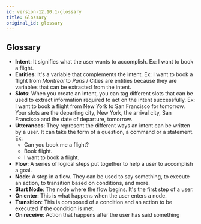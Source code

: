 ```yaml
---
id: version-12.10.1-glossary
title: Glossary
original_id: glossary
---
```


## Glossary

+ **Intent**: It signifies what the user wants to accomplish. Ex: I want to book a flight.
+ **Entities**: It's a variable that complements the intent. Ex: I want to book a flight from _Montreal_ to _Paris_ / Cities are entities because they are variables that can be extracted from the intent.
+ **Slots**: When you create an intent, you can tag different slots that can be used to extract information required to act on the intent successfully. Ex: I want to book a flight from New York to San Francisco for tomorrow. Your slots are the departing city, New York, the arrival city, San Francisco and the date of departure, tomorrow. 
+ **Utterances**: They represent the different ways an intent can be written by a user. It can take the form of a question, a command or a statement. Ex: 
  + Can you book me a flight? 
  + Book flight. 
  + I want to book a flight.
+ **Flow**: A series of logical steps put together to help a user to accomplish a goal.
+ **Node**: A step in a flow. They can be used to say something, to execute an action, to transition based on conditions, and more.
+ **Start Node**: The node where the flow begins. It's the first step of a user.
+ **On enter**: This is what happens when the user enters a node.
+ **Transition**: This is composed of a condition and an action to be executed if the condition is met.
+ **On receive**: Action that happens after the user has said something
